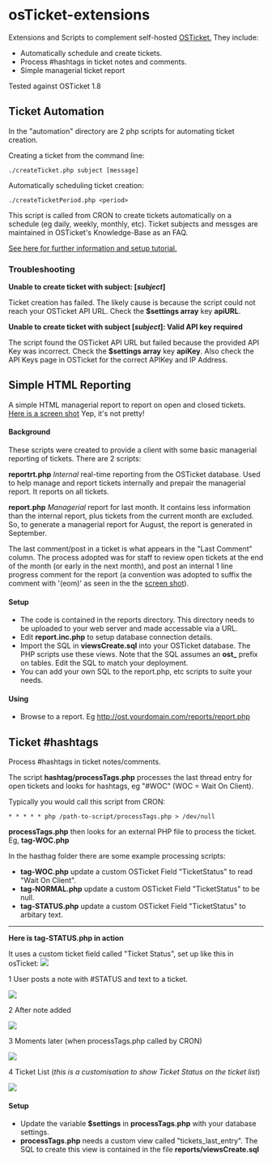 # osTicket-extensions
Extensions and Scripts to complement self-hosted [OSTicket.](http://www.osticket.com) They include:

* Automatically schedule and create tickets.
* Process #hashtags in ticket notes and comments.
* Simple managerial ticket report

Tested against OSTicket 1.8

## Ticket Automation

In the "automation" directory are 2 php scripts for automating ticket creation.

Creating a ticket from the command line:

```
./createTicket.php subject [message]
```

Automatically scheduling ticket creation:
```
./createTicketPeriod.php <period>
```
This script is called from CRON to create tickets automatically on a schedule (eg daily, weekly, monthly, etc). Ticket subjects and messges are maintained in OSTicket's Knowledge-Base as an FAQ.

[See here for further information and setup tutorial.](http://smart-itc.com.au/osticket-automatic-scheduled-tickets/)

### Troubleshooting


**Unable to create ticket with subject: [_subject_]**

Ticket creation has failed. The likely cause is because the script could not reach your OSTicket API URL. Check the  **$settings array** key **apiURL**.

**Unable to create ticket with subject [_subject_]: Valid API key required**

The script found the OSTicket API URL but failed because the provided API Key was incorrect. Check the  **$settings array** key **apiKey**. Also check the API Keys page in OSTicket for the correct APIKey and IP Address.


## Simple HTML Reporting

A simple HTML managerial report to report on open and closed tickets. [Here is a screen shot](http://smart-itc.com.au/wp-content/uploads/2015/09/GITHubOSTicketReport.jpg) Yep, it's not pretty!


#### Background

These scripts were created to provide a client with some basic managerial reporting of tickets. There are 2 scripts:

**reportrt.php** *Internal* real-time reporting from the OSTicket database. Used to help manage and report tickets internally and prepair the managerial report. It reports on all tickets.

**report.php** *Managerial* report for last month. It contains less information than the internal report, plus tickets from the current month are excluded. So, to generate a managerial report for August, the report is generated in September.

The last comment/post in a ticket is what appears in the "Last Comment" column. The process adopted was for staff to review open tickets at the end of the month (or early in the next month), and post an internal 1 line progress comment for the report (a convention was adopted to suffix the comment with '(eom)' as seen in the the [screen shot](http://smart-itc.com.au/wp-content/uploads/2015/09/GITHubOSTicketReport.jpg)).

#### Setup

* The code is contained in the reports directory. This directory needs to be uploaded to your web server and made accessable via a URL.
* Edit **report.inc.php** to setup database connection details.
* Import the SQL in **viewsCreate.sql** into your OSTicket database. The PHP scripts use these views. Note that the SQL assumes an **ost_** prefix on tables. Edit the SQL to match your deployment.
* You can add your own SQL to the report.php, etc scripts to suite your needs.

#### Using
* Browse to a report. Eg http://ost.yourdomain.com/reports/report.php

## Ticket #hashtags

Process #hashtags in ticket notes/comments.

The script **hashtag/processTags.php** processes the last thread entry for open tickets and looks for hashtags, eg "#WOC" (WOC = Wait On Client).

Typically you would call this script from CRON:
```
* * * * * php /path-to-script/processTags.php > /dev/null
```

**processTags.php** then looks for an external PHP file to process the ticket. Eg, **tag-WOC.php**

In the hasthag folder there are some example processing scripts:

* **tag-WOC.php** update a custom OSTicket Field "TicketStatus" to read "Wait On Client".
* **tag-NORMAL.php** update a custom OSTicket Field "TicketStatus" to be null.
* **tag-STATUS.php** update a custom OSTicket Field "TicketStatus" to arbitary text.

---
**Here is tag-STATUS.php in action**

It uses a custom ticket field called "Ticket Status", set up like this in osTicket:
![](http://take.ms/H8ClQ)


1 User posts a note with #STATUS and text to a ticket.

![](http://take.ms/Db0R3)

2 After note added

![](http://take.ms/e9eSe)

3 Moments later (when processTags.php called by CRON)

![](http://take.ms/kQZTh)

4 Ticket List (*this is a customisation to show Ticket Status on the ticket list*)

![](http://take.ms/xApAv)

#### Setup

* Update the variable **$settings** in **processTags.php** with your database settings.
* **processTags.php** needs a custom view called "tickets_last_entry". The SQL to create this view is contained in the file **reports/viewsCreate.sql**
